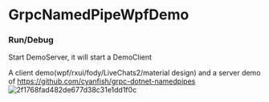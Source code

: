 # GrpcNamedPipeWpfDemo

### Run/Debug

Start DemoServer, it will start a DemoClient

A client demo(wpf/rxui/fody/LiveChats2/material design) and a server demo of https://github.com/cyanfish/grpc-dotnet-namedpipes
![2f1768fad482de677d38c31e1dd1f0c](https://github.com/NeverMorewd/GrpcNamedPipeWpfDemo/assets/10544200/20df5f05-c13e-4d4b-a180-3f3015a7a4f6)
